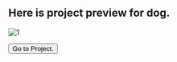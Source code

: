 ## Here is project preview for dog.

![1](https://images.pexels.com/photos/1108099/pexels-photo-1108099.jpeg?auto=compress&cs=tinysrgb&dpr=1&w=500)

<button class='button button--bg-blue'>Go to Project.</button>